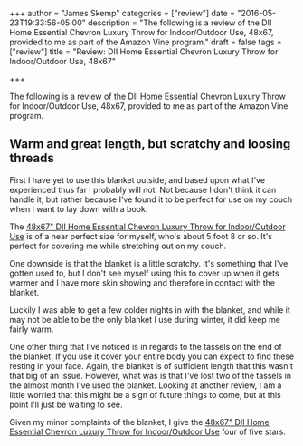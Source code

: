 +++
author = "James Skemp"
categories = ["review"]
date = "2016-05-23T19:33:56-05:00"
description = "The following is a review of the DII Home Essential Chevron Luxury Throw for Indoor/Outdoor Use, 48x67, provided to me as part of the Amazon Vine program."
draft = false
tags = ["review"]
title = "Review: DII Home Essential Chevron Luxury Throw for Indoor/Outdoor Use, 48x67"

+++

The following is a review of the DII Home Essential Chevron Luxury Throw for Indoor/Outdoor Use, 48x67, provided to me as part of the Amazon Vine program.

## Warm and great length, but scratchy and loosing threads

First I have yet to use this blanket outside, and based upon what I've experienced thus far I probably will not. Not because I don't think it can handle it, but rather because I've found it to be perfect for use on my couch when I want to lay down with a book.

The [48x67" DII Home Essential Chevron Luxury Throw for Indoor/Outdoor Use][product] is of a near perfect size for myself, who's about 5 foot 8 or so. It's perfect for covering me while stretching out on my couch.

One downside is that the blanket is a little scratchy. It's something that I've gotten used to, but I don't see myself using this to cover up when it gets warmer and I have more skin showing and therefore in contact with the blanket.

Luckily I was able to get a few colder nights in with the blanket, and while it may not be able to be the only blanket I use during winter, it did keep me fairly warm.

One other thing that I've noticed is in regards to the tassels on the end of the blanket. If you use it cover your entire body you can expect to find these resting in your face. Again, the blanket is of sufficient length that this wasn't that big of an issue. However, what was is that I've lost two of the tassels in the almost month I've used the blanket. Looking at another review, I am a little worried that this might be a sign of future things to come, but at this point I'll just be waiting to see.

Given my minor complaints of the blanket, I give the [48x67" DII Home Essential Chevron Luxury Throw for Indoor/Outdoor Use][product] four of five stars.

[product]: http://amzn.to/1Vg9Iw9
